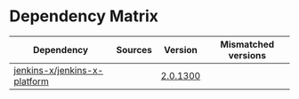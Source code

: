 # Dependency Matrix

Dependency | Sources | Version | Mismatched versions
---------- | ------- | ------- | -------------------
[jenkins-x/jenkins-x-platform](https://github.com/jenkins-x/jenkins-x-platform.git) |  | [2.0.1300](https://github.com/jenkins-x/jenkins-x-platform/releases/tag/v2.0.1300) | 
